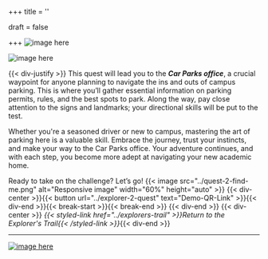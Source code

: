 +++
title = ''

draft = false

+++
![image here](../images/explorer-2.png#center)

![image here](../images/ticket-maze.png#center)

{{< div-justify >}}
This quest will lead you to the ***Car Parks office***, a crucial waypoint for anyone planning to navigate the ins and outs of campus parking. This is where you’ll gather essential information on parking permits, rules, and the best spots to park. Along the way, pay close attention to the signs and landmarks; your directional skills will be put to the test.

Whether you're a seasoned driver or new to campus, mastering the art of parking here is a valuable skill. Embrace the journey, trust your instincts, and make your way to the Car Parks office. Your adventure continues, and with each step, you become more adept at navigating your new academic home.

Ready to take on the challenge? Let’s go!
{{< image src="../quest-2-find-me.png" alt="Responsive image" width="60%" height="auto" >}}
{{< div-center >}}{{< button url="../explorer-2-quest" text="Demo-QR-Link" >}}{{< div-end >}}{{< break-start >}}{{< break-end >}}
{{< div-end >}}
{{< div-center >}}
*{{< styled-link href="../explorers-trail" >}}Return to the Explorer's Trail{{< /styled-link >}}*{{< div-end >}}
___
[![image here](../images/lost-icon.png#center)](../lost)